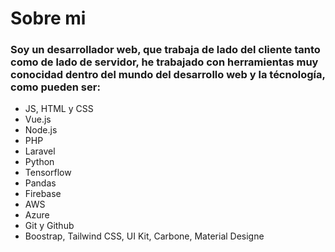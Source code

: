 # Sobre mi
### Soy un desarrollador web, que trabaja de lado del cliente tanto como de lado de servidor, he trabajado con herramientas muy conocidad dentro del mundo del desarrollo web y la técnología, como pueden ser:

- JS, HTML y CSS
- Vue.js
- Node.js
- PHP
- Laravel
- Python
- Tensorflow
- Pandas
- Firebase
- AWS
- Azure
- Git y Github
- Boostrap, Tailwind CSS, UI Kit, Carbone, Material Designe



<!--
**EliasParada/EliasParada** is a ✨ _special_ ✨ repository because its `README.md` (this file) appears on your GitHub profile.

Here are some ideas to get you started:

- 🔭 I’m currently working on ...
- 🌱 I’m currently learning ...
- 👯 I’m looking to collaborate on ...
- 🤔 I’m looking for help with ...
- 💬 Ask me about ...
- 📫 How to reach me: ...
- 😄 Pronouns: ...
- ⚡ Fun fact: ...
-->
